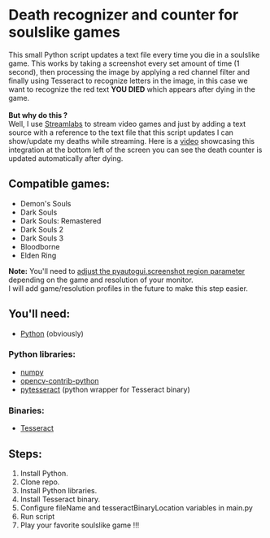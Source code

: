 # Death recognizer and counter for soulslike games
This small Python script updates a text file every time you die in a soulslike game. This works by 
taking a screenshot every set amount of time (1 second), then processing the image by applying a red channel filter 
and finally using Tesseract to recognize letters in the image, in this case we want to recognize the red text **YOU DIED** which appears 
after dying in the game.<br><br>
**But why do this ?**<br>
Well, I use [Streamlabs](https://streamlabs.com/) to stream video games and just by adding a text source with a reference 
to the text file that this script updates I can show/update my deaths while streaming. Here is a [video](https://youtu.be/n8PW8lvOfaI?t=17809) showcasing this integration at the bottom left of the screen you can see the death counter is updated automatically after dying.


## Compatible games:

- Demon's Souls
- Dark Souls
- Dark Souls: Remastered
- Dark Souls 2
- Dark Souls 3
- Bloodborne
- Elden Ring

**Note:** You'll need to [adjust the pyautogui.screenshot region parameter](https://github.com/JorgeMag96/dark-souls-death-counter/blob/3b7c24c49c60ab40fec533045e7e38b7e0be4afb/main.py#L59) depending on the game and resolution of your monitor.
<br> I will add game/resolution profiles in the future to make this step easier.

## You'll need:

- [Python](https://www.python.org/downloads/) (obviously)
### Python libraries:
- [numpy](https://pypi.org/project/numpy/)
- [opencv-contrib-python](https://pypi.org/project/opencv-contrib-python/)
- [pytesseract](https://pypi.org/project/pytesseract/) (python wrapper for Tesseract binary)
### Binaries:
- [Tesseract](https://github.com/UB-Mannheim/tesseract/wiki)

## Steps:

1) Install Python.
2) Clone repo.
4) Install Python libraries.
5) Install Tesseract binary.
6) Configure fileName and tesseractBinaryLocation variables in main.py
7) Run script
8) Play your favorite soulslike game !!!

